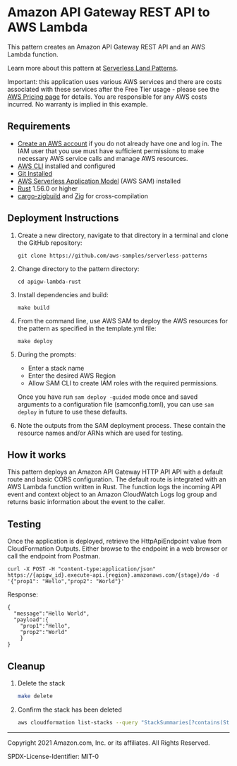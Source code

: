 # Amazon API Gateway REST API to AWS Lambda

This pattern creates an Amazon API Gateway REST API and an AWS Lambda function.

Learn more about this pattern at [Serverless Land Patterns](https://serverlessland.com/patterns/apigw-lambda-rust).

Important: this application uses various AWS services and there are costs associated with these services after the Free Tier usage - please see the [AWS Pricing page](https://aws.amazon.com/pricing/) for details. You are responsible for any AWS costs incurred. No warranty is implied in this example.

## Requirements

* [Create an AWS account](https://portal.aws.amazon.com/gp/aws/developer/registration/index.html) if you do not already have one and log in. The IAM user that you use must have sufficient permissions to make necessary AWS service calls and manage AWS resources.
* [AWS CLI](https://docs.aws.amazon.com/cli/latest/userguide/install-cliv2.html) installed and configured
* [Git Installed](https://git-scm.com/book/en/v2/Getting-Started-Installing-Git)
* [AWS Serverless Application Model](https://docs.aws.amazon.com/serverless-application-model/latest/developerguide/serverless-sam-cli-install.html) (AWS SAM) installed
* [Rust](https://www.rust-lang.org/) 1.56.0 or higher
* [cargo-zigbuild](https://github.com/messense/cargo-zigbuild) and [Zig](https://ziglang.org/) for cross-compilation

## Deployment Instructions

1. Create a new directory, navigate to that directory in a terminal and clone the GitHub repository:
    ``` 
    git clone https://github.com/aws-samples/serverless-patterns
    ```
2. Change directory to the pattern directory:
    ```
    cd apigw-lambda-rust
    ```
3. Install dependencies and build:
    ```
    make build
    ```
4. From the command line, use AWS SAM to deploy the AWS resources for the pattern as specified in the template.yml file:
    ```
    make deploy
    ```
5. During the prompts:
    * Enter a stack name
    * Enter the desired AWS Region
    * Allow SAM CLI to create IAM roles with the required permissions.

    Once you have run `sam deploy -guided` mode once and saved arguments to a configuration file (samconfig.toml), you can use `sam deploy` in future to use these defaults.

6. Note the outputs from the SAM deployment process. These contain the resource names and/or ARNs which are used for testing.
   

## How it works

This pattern deploys an Amazon API Gateway HTTP API API with a default route and basic CORS configuration. The default route is integrated with an AWS Lambda function written in Rust. The function logs the incoming API event and context object to an Amazon CloudWatch Logs log group and returns basic information about the event to the caller.

## Testing

Once the application is deployed, retrieve the HttpApiEndpoint value from CloudFormation Outputs. Either browse to the endpoint in a web browser or call the endpoint from Postman.

```
curl -X POST -H "content-type:application/json" https://{apigw_id}.execute-api.{region}.amazonaws.com/{stage}/do -d '{"prop1": "Hello","prop2": "World"}'
```

Response:
```
{
  "message":"Hello World",
  "payload":{
    "prop1":"Hello",
    "prop2":"World"
    }
}
```

## Cleanup
 
1. Delete the stack
    ```bash
    make delete
    ```
2. Confirm the stack has been deleted
    ```bash
    aws cloudformation list-stacks --query "StackSummaries[?contains(StackName,'STACK_NAME')].StackStatus"
    ```

----
Copyright 2021 Amazon.com, Inc. or its affiliates. All Rights Reserved.

SPDX-License-Identifier: MIT-0